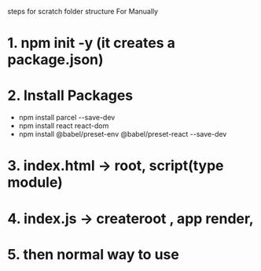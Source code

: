 steps for scratch folder structure For Manually 
# 1. npm init -y (it creates a package.json)
# 2. Install Packages 
- npm install parcel --save-dev 
- npm install react react-dom
- npm install @babel/preset-env @babel/preset-react --save-dev 

# 3. index.html -> root, script(type module)
# 4. index.js -> createroot , app render,
# 5. then normal way to use
